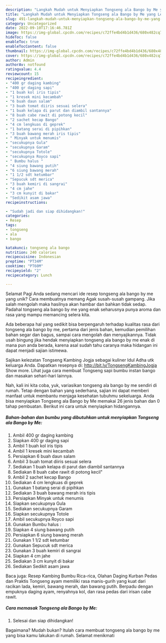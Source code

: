 ```yaml
---
description: "Langkah Mudah untuk Menyiapkan Tongseng ala Bango by Me yang Lezat"
title: "Langkah Mudah untuk Menyiapkan Tongseng ala Bango by Me yang Lezat"
slug: 491-langkah-mudah-untuk-menyiapkan-tongseng-ala-bango-by-me-yang-lezat
category: Uncategorized
date: 2022-09-10T17:16:46.781Z
image: https://img-global.cpcdn.com/recipes/c72ffe4bd4b1d436/680x482cq70/tongseng-ala-bango-by-me-foto-resep-utama.jpg
hideToc: false
enableToc: true
enableTocContent: false
thumbnail: https://img-global.cpcdn.com/recipes/c72ffe4bd4b1d436/680x482cq70/tongseng-ala-bango-by-me-foto-resep-utama.jpg
cover: https://img-global.cpcdn.com/recipes/c72ffe4bd4b1d436/680x482cq70/tongseng-ala-bango-by-me-foto-resep-utama.jpg
author: Admin
authorAv: notfound
ratingvalue: 4.4
reviewcount: 15
recipeingredient:
- "400 gr daging kambing"
- "400 gr daging sapi"
- "1 buah kol iris tipis"
- "1 kresek mini kecambah"
- "6 buah daun salam"
- "3 buah tomat diiris sesuai selera"
- "1 buah kelapa di parut dan diambil santannya"
- "8 buah cabe rawit di potong kecil"
- "2 sachet kecap Bango"
- "4 cm lengkuas di geprek"
- "1 batang serai di pipihkan"
- "3 buah bawang merah iris tipis"
- " Minyak untuk menumis"
- "secukupnya Gula"
- "secukupnya Garam"
- "secukupnya Totole"
- "secukupnya Royco sapi"
- " Bumbu halus "
- "4 siung bawang putih"
- "6 siung bawang merah"
- "1 1/2 sdt ketumbar"
- "Sepucuk sdt merica"
- "3 buah kemiri di sangrai"
- "4 cm jahe"
- "3 cm kunyit di bakar"
- "Sedikit asam jawa"
recipeinstructions:

- "Sudah jadi dan siap dihidangkan!"
categories:
- Resep
tags:
- tongseng
- ala
- bango

katakunci: tongseng ala bango 
nutrition: 240 calories
recipecuisine: Indonesian
preptime: "PT34M"
cooktime: "PT60M"
recipeyield: "2"
recipecategory: Lunch

---
```



Selamat Pagi Anda sedang mencari ide resep tongseng ala bango by me yang unik? Cara membuatnya memang Agak susah-susah gampang. Jika salah mengolah maka hasilnya akan hambar dan bahkan tidak sedap. Padahal tongseng ala bango by me yang enak seharusnya punya aroma dan rasa yang mampu memancing selera kita.


Ada beberapa hal yang sedikit bisa berpengaruh terhadap kualitas rasa dari tongseng ala bango by me, pertama dari jenis bahan, kemudian pemilihan bahan segar dan bagus, sampai cara mengolah dan menyajikannya. Tidak usah bingung jika hendak menyiapkan tongseng ala bango by me enak di mana pun anda berada, karena asal sudah tahu caranya maka hidangan ini dapat menjadi sajian istimewa.

Sajikan kelezatan Tongseng Kambing Jogja sebagai kuliner Idul Adha utk keluarga Anda. Dapatkan resepnya di: http://bit.ly/TongsengKambingJogja Show more. Lihat juga cara membuat Tongseng sapi bumbu instan bango dan masakan sehari-hari lainnya.


Nah, kali ini kita coba, yuk, variasikan tongseng ala bango by me sendiri di rumah. Tetap dengan bahan yang sederhana, sajian ini dapat memberi manfaat untuk membantu menjaga kesehatan tubuhmu sekeluarga. Anda bisa menyiapkan Tongseng ala Bango by Me memakai 26 jenis bahan dan 0 tahap pembuatan. Berikut ini cara untuk menyiapkan hidangannya.

<!--inarticleads1-->

##### Bahan-bahan dan bumbu yang dibutuhkan untuk menyiapkan Tongseng ala Bango by Me:

1. Ambil 400 gr daging kambing
1. Siapkan 400 gr daging sapi
1. Ambil 1 buah kol iris tipis
1. Ambil 1 kresek mini kecambah
1. Persiapkan 6 buah daun salam
1. Ambil 3 buah tomat diiris sesuai selera
1. Sediakan 1 buah kelapa di parut dan diambil santannya
1. Sediakan 8 buah cabe rawit di potong kecil&#34;
1. Ambil 2 sachet kecap Bango
1. Sediakan 4 cm lengkuas di geprek
1. Gunakan 1 batang serai di pipihkan
1. Sediakan 3 buah bawang merah iris tipis
1. Persiapkan  Minyak untuk menumis
1. Siapkan secukupnya Gula
1. Sediakan secukupnya Garam
1. Siapkan secukupnya Totole
1. Ambil secukupnya Royco sapi
1. Gunakan  Bumbu halus :
1. Siapkan 4 siung bawang putih
1. Persiapkan 6 siung bawang merah
1. Gunakan 1 1/2 sdt ketumbar
1. Gunakan Sepucuk sdt merica
1. Gunakan 3 buah kemiri di sangrai
1. Siapkan 4 cm jahe
1. Sediakan 3 cm kunyit di bakar
1. Sediakan Sedikit asam jawa


Baca juga: Resep Kambing Bumbu Rica-rica, Olahan Daging Kurban Pedas dan Praktis Tongseng ayam memiliki rasa manis-gurih yang kuat dari racikan lada, kemiri, bawang merah, dan bawang putih. Berpadu dengan empuknya daging ayam, renyahnya kol, dan rasa pedas dari irisan cabe rawit. 

<!--inarticleads2-->

##### Cara memasak Tongseng ala Bango by Me:


1. Selesai dan siap dihidangkan!



Bagaimana? Mudah bukan? Itulah cara membuat tongseng ala bango by me yang bisa kamu lakukan di rumah. Selamat menikmati
